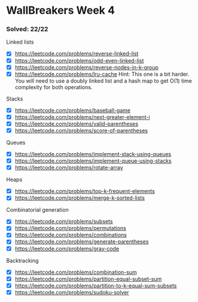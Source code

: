 # WallBreakers Week 4


### Solved: 22/22 

Linked lists
- [X] https://leetcode.com/problems/reverse-linked-list
- [X] https://leetcode.com/problems/odd-even-linked-list
- [X] https://leetcode.com/problems/reverse-nodes-in-k-group
- [X] https://leetcode.com/problems/lru-cache
Hint: This one is a bit harder. You will need to use a doubly linked list and a hash map to get O(1) time complexity for both operations.

Stacks
- [X] https://leetcode.com/problems/baseball-game
- [X] https://leetcode.com/problems/next-greater-element-i
- [X] https://leetcode.com/problems/valid-parentheses
- [X] https://leetcode.com/problems/score-of-parentheses

Queues
- [X] https://leetcode.com/problems/implement-stack-using-queues
- [X] https://leetcode.com/problems/implement-queue-using-stacks
- [X] https://leetcode.com/problems/rotate-array

Heaps
- [X] https://leetcode.com/problems/top-k-frequent-elements
- [X] https://leetcode.com/problems/merge-k-sorted-lists

Combinatorial generation
- [X] https://leetcode.com/problems/subsets
- [X] https://leetcode.com/problems/permutations
- [X] https://leetcode.com/problems/combinations
- [X] https://leetcode.com/problems/generate-parentheses
- [X] https://leetcode.com/problems/gray-code

Backtracking
- [X] https://leetcode.com/problems/combination-sum
- [X] https://leetcode.com/problems/partition-equal-subset-sum
- [X] https://leetcode.com/problems/partition-to-k-equal-sum-subsets
- [X] https://leetcode.com/problems/sudoku-solver
